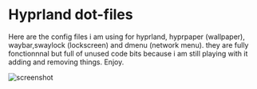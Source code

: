# Hyprland dot-files

Here are the config files i am using for hyprland, hyprpaper (wallpaper), waybar,swaylock (lockscreen) and dmenu (network menu).
they are fully fonctionnnal but full of unused code bits because i am still playing with it adding and removing things.
Enjoy.

![screenshot](visnudeva/dot-files/20221203_16h27m47s_grim.png)

